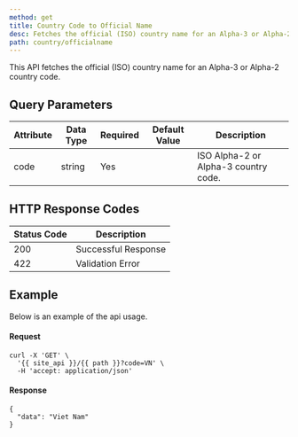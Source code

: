 ```yaml
---
method: get
title: Country Code to Official Name
desc: Fetches the official (ISO) country name for an Alpha-3 or Alpha-2 country code.
path: country/officialname
---
```


This API fetches the official (ISO) country name for an Alpha-3 or Alpha-2 country code.

## Query Parameters

| Attribute | Data Type | Required | Default Value |Description |
| ----------- | ----------- | -----------  | ----------- | ----------- |
| code | string | Yes | | ISO Alpha-2 or Alpha-3 country code.  |

## HTTP Response Codes

| Status Code | Description |
| ----------- | ----------- |
| 200 | Successful Response |
| 422 | Validation Error |

## Example

Below is an example of the api usage. 

#### Request

```
curl -X 'GET' \
  '{{ site_api }}/{{ path }}?code=VN' \
  -H 'accept: application/json'
```

#### Response

```
{
  "data": "Viet Nam"
}
```
